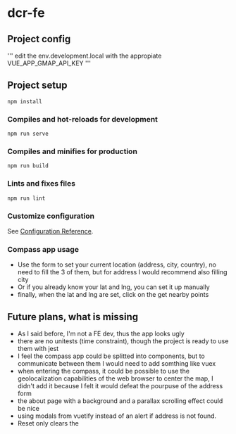 # dcr-fe

## Project config
'''
edit the env.development.local with the appropiate VUE_APP_GMAP_API_KEY
'''

## Project setup
```
npm install
```

### Compiles and hot-reloads for development
```
npm run serve
```

### Compiles and minifies for production
```
npm run build
```

### Lints and fixes files
```
npm run lint
```

### Customize configuration
See [Configuration Reference](https://cli.vuejs.org/config/).

### Compass app usage
* Use the form to set your current location (address, city, country), no need to fill the 3 of them, but for address I would recommend also filling city
* Or if you already know your lat and lng, you can set it up manually
* finally, when the lat and lng are set, click on the get nearby points

## Future plans, what is missing 
* As I said before, I'm not a FE dev, thus the app looks ugly
* there are no unitests (time constraint), though the project is ready to use them with jest
* I feel the compass app could be splitted into components, but to communicate between them I would need to add somthing like vuex
* when entering the compass, it could be possible to use the geolocalization capabilities of the web browser to center the map, I didn't add it because I felt it would defeat the pourpuse of the address form
* the about page with a background and a parallax scrolling effect could be nice
* using modals from vuetify instead of an alert if address is not found.
* Reset only clears the 
